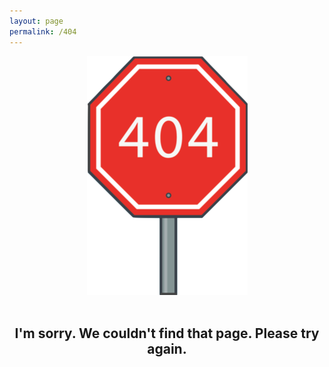 ```yaml
---
layout: page
permalink: /404
---
```


<div align="center">
  <img class="my-image" src="/assets/images/404.png" alt="404 Stop Sign">
  <br>
  <br>
  <h2>I'm sorry. We couldn't find that page. Please try again.</h2>
</div>
